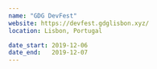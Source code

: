 ```yaml
---
name: "GDG DevFest"
website: https://devfest.gdglisbon.xyz/
location: Lisbon, Portugal

date_start: 2019-12-06
date_end:   2019-12-07
---
```

